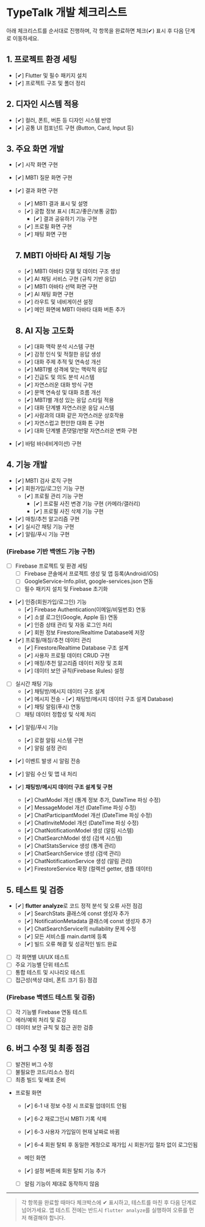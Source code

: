 # TypeTalk 개발 체크리스트

아래 체크리스트를 순서대로 진행하며, 각 항목을 완료하면 체크(✔) 표시 후 다음 단계로 이동하세요.

## 1. 프로젝트 환경 세팅
- [✔] Flutter 및 필수 패키지 설치
- [✔] 프로젝트 구조 및 폴더 정리

## 2. 디자인 시스템 적용
- [✔] 컬러, 폰트, 버튼 등 디자인 시스템 반영
- [✔] 공통 UI 컴포넌트 구현 (Button, Card, Input 등)

## 3. 주요 화면 개발
- [✔] 시작 화면 구현
- [✔] MBTI 질문 화면 구현
- [✔] 결과 화면 구현
  - [✔] MBTI 결과 표시 및 설명
  - [✔] 궁합 정보 표시 (최고/좋은/보통 궁합)
    - [✔] 결과 공유하기 기능 구현
  - [✔] 프로필 화면 구현
  - [✔] 채팅 화면 구현
  
  ## 7. MBTI 아바타 AI 채팅 기능
  - [✔] MBTI 아바타 모델 및 데이터 구조 생성
  - [✔] AI 채팅 서비스 구현 (규칙 기반 응답)
  - [✔] MBTI 아바타 선택 화면 구현
  - [✔] AI 채팅 화면 구현
  - [✔] 라우트 및 네비게이션 설정
  - [✔] 메인 화면에 MBTI 아바타 대화 버튼 추가
  
  ## 8. AI 지능 고도화
  - [✔] 대화 맥락 분석 시스템 구현
  - [✔] 감정 인식 및 적절한 응답 생성
  - [✔] 대화 주제 추적 및 연속성 개선
  - [✔] MBTI별 성격에 맞는 맥락적 응답
  - [✔] 긴급도 및 의도 분석 시스템
  - [✔] 자연스러운 대화 방식 구현
  - [✔] 문맥 연속성 및 대화 흐름 개선
  - [✔] MBTI별 개성 있는 응답 스타일 적용
  - [✔] 대화 단계별 자연스러운 응답 시스템
  - [✔] 사람과의 대화 같은 자연스러운 상호작용
  - [✔] 자연스럽고 편안한 대화 톤 구현
  - [✔] 대화 단계별 존댓말/반말 자연스러운 변화 구현
- [✔] 바텀 바(네비게이션) 구현

## 4. 기능 개발
- [✔] MBTI 검사 로직 구현
- [✔] 회원가입/로그인 기능 구현
  - [✔] 프로필 관리 기능 구현
    - [✔] 프로필 사진 변경 기능 구현 (카메라/갤러리)
    - [✔] 프로필 사진 삭제 기능 구현
- [✔] 매칭/추천 알고리즘 구현
- [✔] 실시간 채팅 기능 구현
- [✔] 알림/푸시 기능 구현

### (Firebase 기반 백엔드 기능 구현)
- [ ] Firebase 프로젝트 및 환경 세팅
    - [ ] Firebase 콘솔에서 프로젝트 생성 및 앱 등록(Android/iOS)
    - [ ] GoogleService-Info.plist, google-services.json 연동
    - [ ] 필수 패키지 설치 및 Firebase 초기화
- [✔] 인증(회원가입/로그인) 기능
    - [✔] Firebase Authentication(이메일/비밀번호) 연동
    - [✔] 소셜 로그인(Google, Apple 등) 연동
    - [✔] 인증 상태 관리 및 자동 로그인 처리
    - [✔] 회원 정보 Firestore/Realtime Database에 저장
- [✔] 프로필/매칭/추천 데이터 관리
    - [✔] Firestore/Realtime Database 구조 설계
    - [✔] 사용자 프로필 데이터 CRUD 구현
    - [✔] 매칭/추천 알고리즘 데이터 저장 및 조회
    - [✔] 데이터 보안 규칙(Firebase Rules) 설정
- [ ] 실시간 채팅 기능
    - [✔] 채팅방/메시지 데이터 구조 설계
    - [✔] 메시지 전송    - [✔] 채팅방/메시지 데이터 구조 설계
 Database)
    - [✔] 채팅 알림(푸시) 연동
    - [ ] 채팅 데이터 정합성 및 삭제 처리
- [✔] 알림/푸시 기능
    - [✔] 로컬 알림 시스템 구현
    - [✔] 알림 설정 관리
- [✔] 이벤트 발생 시 알림 전송
- [✔] 알림 수신 및 앱 내 처리

- [✔] **채팅방/메시지 데이터 구조 설계 및 구현**
  - [✔] ChatModel 개선 (통계 정보 추가, DateTime 파싱 수정)
  - [✔] MessageModel 개선 (DateTime 파싱 수정)
  - [✔] ChatParticipantModel 개선 (DateTime 파싱 수정)
  - [✔] ChatInviteModel 개선 (DateTime 파싱 수정)
  - [✔] ChatNotificationModel 생성 (알림 시스템)
  - [✔] ChatSearchModel 생성 (검색 시스템)
  - [✔] ChatStatsService 생성 (통계 관리)
  - [✔] ChatSearchService 생성 (검색 관리)
  - [✔] ChatNotificationService 생성 (알림 관리)
  - [✔] FirestoreService 확장 (컬렉션 getter, 샘플 데이터)

## 5. 테스트 및 검증
- [✔] **flutter analyze**로 코드 정적 분석 및 오류 사전 점검
  - [✔] SearchStats 클래스에 const 생성자 추가
  - [✔] NotificationMetadata 클래스에 const 생성자 추가
  - [✔] ChatSearchService의 nullability 문제 수정
  - [✔] 모든 서비스를 main.dart에 등록
  - [✔] 빌드 오류 해결 및 성공적인 빌드 완료
- [ ] 각 화면별 UI/UX 테스트
- [ ] 주요 기능별 단위 테스트
- [ ] 통합 테스트 및 시나리오 테스트
- [ ] 접근성(색상 대비, 폰트 크기 등) 점검

### (Firebase 백엔드 테스트 및 검증)
- [ ] 각 기능별 Firebase 연동 테스트
- [ ] 에러/예외 처리 및 로깅
- [ ] 데이터 보안 규칙 및 접근 권한 검증

## 6. 버그 수정 및 최종 점검
- [ ] 발견된 버그 수정
- [ ] 불필요한 코드/리소스 정리
- [ ] 최종 빌드 및 배포 준비

- 프로필 화면
  - [✔] 6-1 내 정보 수정 시 프로필 업데이트 안됨
  - [✔] 6-2 재로그인시 MBTI 기록 삭제
  - [✔] 6-3 사용자 가입일이 현재 날짜로 바뀜
  - [✔] 6-4 회원 탈퇴 후 동일한 계정으로 재가입 시 회원가입 절차 없이 로그인됨

  - 메인 화면
  - [✔] 설정 버튼에 회원 탈퇴 기능 추가
  - [ ] 알림 기능이 제대로 동작하지 않음


---

> 각 항목을 완료할 때마다 체크박스에 ✔ 표시하고, 테스트를 마친 후 다음 단계로 넘어가세요.
> 앱 테스트 전에는 반드시 `flutter analyze`를 실행하여 오류를 먼저 해결해야 합니다. 